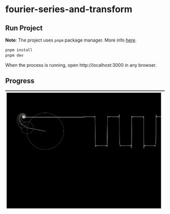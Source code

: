 # fourier-series-and-transform

## Run Project

**Note**: The project uses `pnpm` package manager. More info [here](https://pnpm.io/).

```sh
pnpm install
pnpm dev
```

When the process is running, open http://localhost:3000 in any browser.

## Progress

![Progress](./media/progress.gif)
